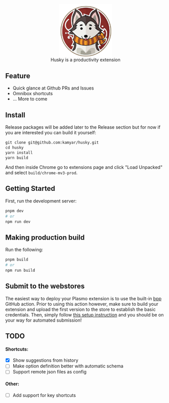 <div style="text-align:center">
<img align="center" width="33%" src="assets/icon.png">

</div>
<div style="text-align:center">
Husky is a productivity extension
</div>

## Feature

- Quick glance at Github PRs and Issues
- Omnibox shortcuts
- ... More to come

## Install

Release packages will be added later to the Release section but for now if you are interested you can build it yourself:

```
git clone git@github.com:kamyar/husky.git
cd husky
yarn install
yarn build
```

And then inside Chrome go to extensions page and click "Load Unpacked" and select `build/chrome-mv3-prod`.

## Getting Started

First, run the development server:

```bash
pnpm dev
# or
npm run dev
```

## Making production build

Run the following:

```bash
pnpm build
# or
npm run build
```

## Submit to the webstores

The easiest way to deploy your Plasmo extension is to use the built-in [bpp](https://bpp.browser.market) GitHub action. Prior to using this action however, make sure to build your extension and upload the first version to the store to establish the basic credentials. Then, simply follow [this setup instruction](https://docs.plasmo.com/framework/workflows/submit) and you should be on your way for automated submission!

## TODO

#### Shortcuts:

- [x] Show suggestions from history
- [ ] Make option definition better with automatic schema
- [ ] Support remote json files as config

#### Other:

- [ ] Add support for key shortcuts
